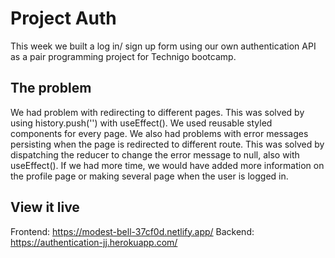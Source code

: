 # Project Auth

This week we built a log in/ sign up form using our own authentication API as a pair programming project for Technigo bootcamp.

## The problem

We had problem with redirecting to different pages. This was solved by using history.push('') with useEffect(). We used reusable styled components for every page. We also had problems with error messages persisting when the page is redirected to different route. This was solved by dispatching the reducer to change the error message to null, also with useEffect().
If we had more time, we would have added more information on the profile page or making several page when the user is logged in.

## View it live

Frontend: https://modest-bell-37cf0d.netlify.app/
Backend: https://authentication-jj.herokuapp.com/
